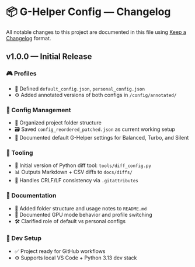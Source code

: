 # 📦 G-Helper Config — Changelog

All notable changes to this project are documented in this file using [Keep a Changelog](https://keepachangelog.com/en/1.0.0/) format.

## v1.0.0 — Initial Release

### 🎮 Profiles
- 🧩 Defined `default_config.json`, `personal_config.json`
- ⚙️ Added annotated versions of both configs in `/config/annotated/`

### 🔧 Config Management
- 📁 Organized project folder structure
- 🗃️ Saved `config_reordered_patched.json` as current working setup
- 🧠 Documented default G-Helper settings for Balanced, Turbo, and Silent

### 🧰 Tooling
- 🧮 Initial version of Python diff tool: `tools/diff_config.py`
- 📊 Outputs Markdown + CSV diffs to `docs/diffs/`
- 🔧 Handles CRLF/LF consistency via `.gitattributes`

### 📘 Documentation
- 📁 Added folder structure and usage notes to `README.md`
- 🧠 Documented GPU mode behavior and profile switching
- 🛠 Clarified role of default vs personal configs

### 🧪 Dev Setup
- ✅ Project ready for GitHub workflows
- ⚙️ Supports local VS Code + Python 3.13 dev stack
